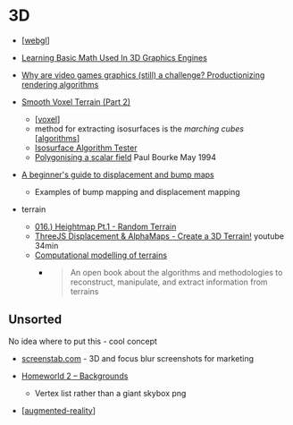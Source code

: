 3D
===

* [[webgl]]

* [Learning Basic Math Used In 3D Graphics Engines](https://www.codeproject.com/Articles/1247960/Learning-Basic-Math-Used-In-3D-Graphics-Engines)




* [Why are video games graphics (still) a challenge? Productionizing rendering algorithms](https://bartwronski.com/2020/12/27/why-are-video-games-graphics-still-a-challenge-productionizing-rendering-algorithms/)

* [Smooth Voxel Terrain (Part 2)](https://0fps.net/2012/07/12/smooth-voxel-terrain-part-2/)
    * [[voxel]]
    * method for extracting isosurfaces is the _marching cubes_ [[algorithms]]
    * [Isosurface Algorithm Tester](http://mikolalysenko.github.com/Isosurface/)
    * [Polygonising a scalar field](http://paulbourke.net/geometry/polygonise/) Paul Bourke May 1994

* [A beginner's guide to displacement and bump maps](https://www.creativebloq.com/features/a-beginners-guide-to-displacement-and-bump-maps)
    * Examples of bump mapping and displacement mapping

* terrain
    * [016.) Heightmap Pt.1 - Random Terrain](https://blog.mastermaps.com/2013/10/terrain-building-with-threejs.html)
    * [ThreeJS Displacement & AlphaMaps - Create a 3D Terrain!](https://www.youtube.com/watch?v=2AQLMZwQpDo) youtube 34min
    * [Computational modelling of terrains](https://tudelft3d.github.io/terrainbook/)
        * > An open book about the algorithms and methodologies to reconstruct, manipulate, and extract information from terrains 

Unsorted
--------

No idea where to put this - cool concept
* [screenstab.com](https://www.screenstab.com/) - 3D and focus blur screenshots for marketing

* [Homeworld 2 – Backgrounds](https://simonschreibt.de/gat/homeworld-2-backgrounds/)
    * Vertex list rather than a giant skybox png

* [[augmented-reality]]

[//begin]: # "Autogenerated link references for markdown compatibility"
[webgl]: webgl.md "WebGL"
[voxel]: voxel.md "Voxel"
[algorithms]: algorithms.md "Algorithms"
[augmented-reality]: augmented-reality.md "Augmented Reality"
[//end]: # "Autogenerated link references"